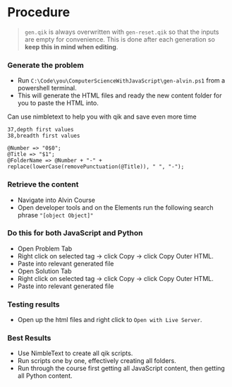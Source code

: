 # Procedure

> `gen.qik` is always overwritten with `gen-reset.qik` so that the inputs are empty for convenience. This is done after each generation so __keep this in mind when editing__.

### Generate the problem
- Run `C:\Code\you\ComputerScienceWithJavaScript\gen-alvin.ps1` from a powershell terminal.
- This will generate the HTML files and ready the new content folder for you to paste the HTML into.

Can use nimbletext to help you with qik and save even more time
```
37,depth first values
38,breadth first values

@Number => "0$0";
@Title => "$1";
@FolderName => @Number + "-" + replace(lowerCase(removePunctuation(@Title)), " ", "-");
```

### Retrieve the content
- Navigate into Alvin Course
- Open developer tools and on the Elements run the following search phrase `"[object Object]"`

### Do this for both JavaScript and Python
- Open Problem Tab
- Right click on selected tag -> click Copy -> click Copy Outer HTML.
- Paste into relevant generated file
- Open Solution Tab
- Right click on selected tag -> click Copy -> click Copy Outer HTML.
- Paste into relevant generated file

### Testing results
- Open up the html files and right click to `Open with Live Server`.

### Best Results
- Use NimbleText to create all qik scripts.
- Run scripts one by one, effectively creating all folders.
- Run through the course first getting all JavaScript content, then getting all Python content.
